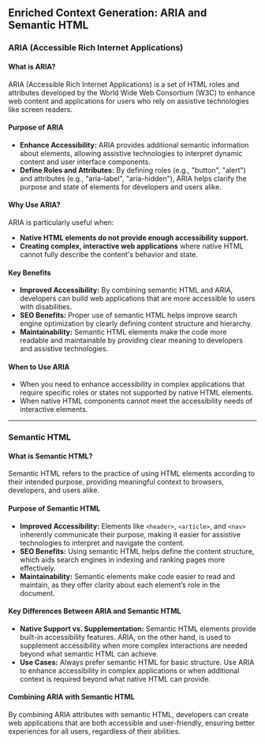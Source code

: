 ## Enriched Context Generation: ARIA and Semantic HTML

### ARIA (Accessible Rich Internet Applications)

#### What is ARIA?

ARIA (Accessible Rich Internet Applications) is a set of HTML roles and attributes developed by the World Wide Web Consortium (W3C) to enhance web content and applications for users who rely on assistive technologies like screen readers.

#### Purpose of ARIA

- **Enhance Accessibility:** ARIA provides additional semantic information about elements, allowing assistive technologies to interpret dynamic content and user interface components.
- **Define Roles and Attributes:** By defining roles (e.g., "button", "alert") and attributes (e.g., "aria-label", "aria-hidden"), ARIA helps clarify the purpose and state of elements for developers and users alike.

#### Why Use ARIA?

ARIA is particularly useful when:

-  **Native HTML elements do not provide enough accessibility support.**
-  **Creating complex, interactive web applications** where native HTML cannot fully describe the content's behavior and state.

#### Key Benefits

- **Improved Accessibility:** By combining semantic HTML and ARIA, developers can build web applications that are more accessible to users with disabilities.
- **SEO Benefits:** Proper use of semantic HTML helps improve search engine optimization by clearly defining content structure and hierarchy.
- **Maintainability:** Semantic HTML elements make the code more readable and maintainable by providing clear meaning to developers and assistive technologies.

#### When to Use ARIA

- When you need to enhance accessibility in complex applications that require specific roles or states not supported by native HTML elements.
- When native HTML components cannot meet the accessibility needs of interactive elements.

---

### Semantic HTML

#### What is Semantic HTML?

Semantic HTML refers to the practice of using HTML elements according to their intended purpose, providing meaningful context to browsers, developers, and users alike.

#### Purpose of Semantic HTML

- **Improved Accessibility:** Elements like `<header>`, `<article>`, and `<nav>` inherently communicate their purpose, making it easier for assistive technologies to interpret and navigate the content.
- **SEO Benefits:** Using semantic HTML helps define the content structure, which aids search engines in indexing and ranking pages more effectively.
- **Maintainability:** Semantic elements make code easier to read and maintain, as they offer clarity about each element’s role in the document.

#### Key Differences Between ARIA and Semantic HTML

- **Native Support vs. Supplementation:** Semantic HTML elements provide built-in accessibility features. ARIA, on the other hand, is used to supplement accessibility when more complex interactions are needed beyond what semantic HTML can achieve.
- **Use Cases:** Always prefer semantic HTML for basic structure. Use ARIA to enhance accessibility in complex applications or when additional context is required beyond what native HTML can provide.

#### Combining ARIA with Semantic HTML

By combining ARIA attributes with semantic HTML, developers can create web applications that are both accessible and user-friendly, ensuring better experiences for all users, regardless of their abilities.